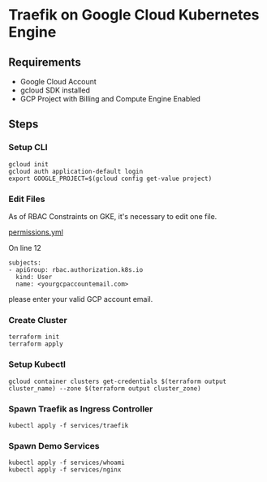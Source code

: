 # Traefik on Google Cloud Kubernetes Engine

## Requirements
* Google Cloud Account
* gcloud SDK installed
* GCP Project with Billing and Compute Engine Enabled

## Steps

### Setup CLI
```
gcloud init
gcloud auth application-default login
export GOOGLE_PROJECT=$(gcloud config get-value project)
```

### Edit Files

As of RBAC Constraints on GKE, it's necessary to edit one file. 

[permissions.yml](../services/traefik/permissions.yml)

On line 12
```
subjects:
- apiGroup: rbac.authorization.k8s.io
  kind: User
  name: <yourgcpaccountemail.com>
```

please enter your valid GCP account email.

### Create Cluster
```
terraform init
terraform apply
```

### Setup Kubectl
```
gcloud container clusters get-credentials $(terraform output cluster_name) --zone $(terraform output cluster_zone)
```

### Spawn Traefik as Ingress Controller
```
kubectl apply -f services/traefik
```

### Spawn Demo Services
```
kubectl apply -f services/whoami
kubectl apply -f services/nginx
```
